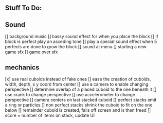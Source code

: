 Stuff To Do:
-----------------

Sound
------
[] background music
[] bassy sound effect for when you place the block
[] if block is perfect play an asceding tone 
[] play a special sound effect when 5 perfects are done to grow the block
[] sound at menu
[] starting a new game sfx
[] game over sfx

mechanics
----------
[x] use real cuboids instead of fake ones
[] ease the creation of cuboids, width, depth, x y coord from center
[] use a camera to enable changing perspective
[] determine overlap of a placed cuboid to the one beneath it
[] use crank to change perspective
[] use accelerometer to change perspective
[] camera centers on last stacked cuboid
[] perfect stacks emit a ring or particles
[] non perfect stacks shrink the cuboid to fit on the one below
[] remainder cuboid is created, falls off screen and is then freed
[] score = number of items on stack, update UI
